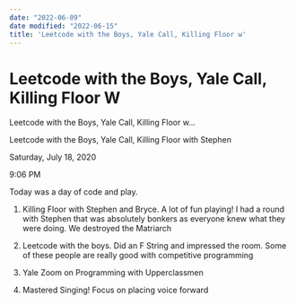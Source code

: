 ```yaml
---
date: "2022-06-09"
date modified: "2022-06-15"
title: 'Leetcode with the Boys, Yale Call, Killing Floor w'
---
```


# Leetcode with the Boys, Yale Call, Killing Floor W
Leetcode with the Boys, Yale Call, Killing Floor w…

Leetcode with the Boys, Yale Call, Killing Floor with Stephen

Saturday, July 18, 2020

9:06 PM

Today was a day of code and play.
 

1. Killing Floor with Stephen and Bryce. A lot of fun playing! I had a round with Stephen that was absolutely bonkers as everyone knew what they were doing. We destroyed the Matriarch

2. Leetcode with the boys. Did an F String and impressed the room. Some of these people are really good with competitive programming

3. Yale Zoom on Programming with Upperclassmen

4. Mastered Singing! Focus on placing voice forward
